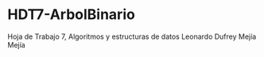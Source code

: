 # HDT7-ArbolBinario
Hoja de Trabajo 7, Algoritmos y estructuras de datos
Leonardo Dufrey Mejía Mejía
